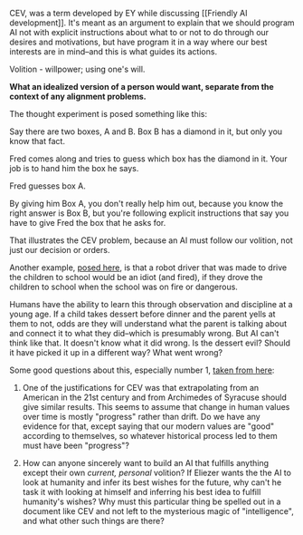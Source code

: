 CEV, was a term developed by EY while discussing [[Friendly AI development]]. It's meant as an argument to explain that we should program AI not with explicit instructions about what to or not to do through our desires and motivations, but have program it in a way where our best interests are in mind–and this is what guides its actions.

Volition - willpower; using one's will.

**What an idealized version of a person would want, separate from the context of any alignment problems.**

The thought experiment is posed something like this:

Say there are two boxes, A and B. Box B has a diamond in it, but only you know that fact.

Fred comes along and tries to guess which box has the diamond in it. Your job is to hand him the box he says.

Fred guesses box A.

By giving him Box A, you don't really help him out, because you know the right answer is Box B, but you're following explicit instructions that say you have to give Fred the box that he asks for.

That illustrates the CEV problem, because an AI must follow our volition, not just our decision or orders.

Another example, [posed here](https://web.archive.org/web/20131231151554/http://www.acceleratingfuture.com/michael/blog/2009/12/a-short-introduction-to-coherent-extrapolated-volition-cev/), is that a robot driver that was made to drive the children to school would be an idiot (and fired), if they drove the children to school when the school was on fire or dangerous. 

Humans have the ability to learn this through observation and discipline at a young age. If a child takes dessert before dinner and the parent yells at them to not, odds are they will understand what the parent is talking about and connect it to what they did–which is presumably wrong. But AI can't think like that. It doesn't know what it did wrong. Is the dessert evil? Should it have picked it up in a different way? What went wrong?

Some good questions about this, especially number 1, [taken from here](https://www.lesswrong.com/posts/wLmxiXfpLjiTBiT2j/two-questions-about-cev-that-worry-me):

1) One of the justifications for CEV was that extrapolating from an American in the 21st century and from Archimedes of Syracuse should give similar results. This seems to assume that change in human values over time is mostly "progress" rather than drift. Do we have any evidence for that, except saying that our modern values are "good" according to themselves, so whatever historical process led to them must have been "progress"?

2) How can anyone sincerely want to build an AI that fulfills anything except their own _current, personal_ volition? If Eliezer wants the the AI to look at humanity and infer its best wishes for the future, why can't he task it with looking at himself and inferring his best idea to fulfill humanity's wishes? Why must this particular thing be spelled out in a document like CEV and not left to the mysterious magic of "intelligence", and what other such things are there?

